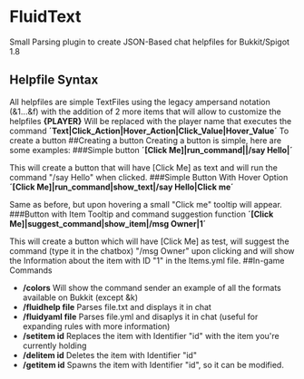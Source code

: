# FluidText
Small Parsing plugin to create JSON-Based chat helpfiles for Bukkit/Spigot 1.8
## Helpfile Syntax
All helpfiles are simple TextFiles using the legacy ampersand notation (&1...&f) with the addition of 2 more items that will allow to customize the helpfiles
**{PLAYER}** Will be replaced with the player name that executes the command
**´Text|Click_Action|Hover_Action|Click_Value|Hover_Value´** To create a button
##Creating a button
Creating a button is simple, here are some examples:
###Simple button
**´[Click Me]|run_command||/say Hello|´**

This will create a button that will have [Click Me] as text and will run the command "/say Hello" when clicked.
###Simple Button With Hover Option
**´[Click Me]|run_command|show_text|/say Hello|Click me´**

Same as before, but upon hovering a small "Click me" tooltip will appear.
###Button with Item Tooltip and command suggestion function
**´[Click Me]|suggest_command|show_item|/msg Owner|1´**

This will create a button which will have [Click Me] as test, will suggest the command (type it in the chatbox) "/msg Owner" upon clicking and will show the Information about the item with ID "1" in the Items.yml file.
##In-game Commands

* **/colors** Will show the command sender an example of all the formats available on Bukkit (except &k)
* **/fluidhelp file** Parses file.txt and displays it in chat
* **/fluidyaml file** Parses file.yml and disaplys it in chat (useful for expanding rules with more information)
* **/setitem id** Replaces the item with Identifier "id" with the item you're currently holding
* **/delitem id** Deletes the item with Identifier "id"
* **/getitem id** Spawns the item with Identifier "id", so it can be modified.
